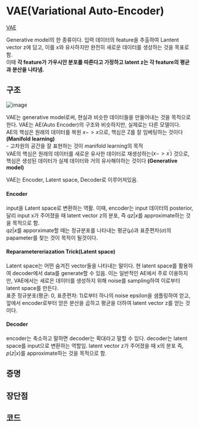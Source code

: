 # VAE(Variational Auto-Encoder) 
[VAE](https://arxiv.org/abs/1312.6114 "VAE")


Generative model의 한 종류이다. 입력 데이터의 feature을 추출하여 Lantent vector z에 담고, 이를 x와 유사하지만 완전히 새로운 데이터를 생성하는 것을 목표로함. \
이때 **각 feature가 가우시안 분포를 따른다고 가정하고 latent z는 각 feature의 평균과 분산을 나타냄.**



## 구조
![image](https://img1.daumcdn.net/thumb/R1280x0/?scode=mtistory2&fname=https%3A%2F%2Fblog.kakaocdn.net%2Fdn%2Fb30Uzl%2FbtrxY4wKngj%2FSucVwitDrRtQvi1xTHdrR0%2Fimg.png)

VAE는 generative model로써, 현실과 비슷한 데이터들을 만들어내는 것을 목적으로 한다. VAE는 AE(Auto Encoder)의 구조와 비슷하지만, 실제로는 다른 모델이다.\
AE의 핵심은 원래의 데이터를 복원 $x -> x$으로, 핵심은 Z를 잘 임베팅하는 것이다 **(Manifold learning)**\
	- 고차원의 공간을 잘 표현하는 것이 manifold learning의 목적\
VAE의 핵심은 원래의 데이터를 새로운 유사한 데이터로 재생성하는$(x->x^{'})$ 것으로, 핵심은 생성된 데이터가 실제 데이터와 거의 유사해야하는 것이다 **(Generative model)**

VAE는 Encoder, Latent space, Decoder로 이루어져있음.

#### Encoder
input을 Latent space로 변환하는 역활. 이때, encoder는 input 데이터의 posterior, 달리 input x가 주어졌을 때 latent vector z의 분포, 즉 $q{z|x}$를 approximate하는 것을 목적으로 함.\
$q{z|x}$를 apporximate할 때는 정규분포를 나타내는 평균($\mu$)과 표준편차($\sigma$)의 papameter를 찾는 것이 목적이 될것이다. 
#### Reparametereriazation Trick(Latent space)
Latent space는 어떤 숨겨진 vector들을 나타내는 말이다. 현 latent space를 활용하여 decoder에서 data를 generate할 수 있음. 이는 일반적인 AE에서 주로 이용하지만, VAE에서는 새로은 데이터를 생성하지 위해 noise를 sampling하여 이로부터 latent space를 만든다.\
표준 정규분포(평균: 0, 표준편차: 1)로부터 하나의 noise epsilon을 샘플링하여 얻고, 앞에서 encoder로부터 얻은 분산을 곱하고 평균을 더하여 latent vector z를 얻는 것이다. 
#### Decoder
encoder는 축소하고 말하면 decoder는 확대라고 말할 수 있다. decoder는 latent space를 input으로 변환하는 역할임. latent vector z가 주어졌을 때 x의 분포 즉, $p(z|x)$를 approximate하는 것을 목적으로 함.

## 증명
## 장단점
## 코드
